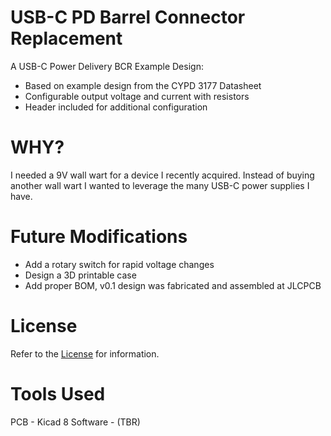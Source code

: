 # USB-C PD Barrel Connector Replacement

A USB-C Power Delivery BCR Example Design:
* Based on example design from the CYPD 3177 Datasheet
* Configurable output voltage and current with resistors
* Header included for additional configuration

# WHY?
I needed a 9V wall wart for a device I recently acquired. Instead of buying another wall wart I wanted to leverage the many USB-C power supplies I have.

# Future Modifications
* Add a rotary switch for rapid voltage changes
* Design a 3D printable case
* Add proper BOM, v0.1 design was fabricated and assembled at JLCPCB

# License
Refer to the [License](LICENSE.md) for information.

# Tools Used
PCB - Kicad 8
Software - (TBR)